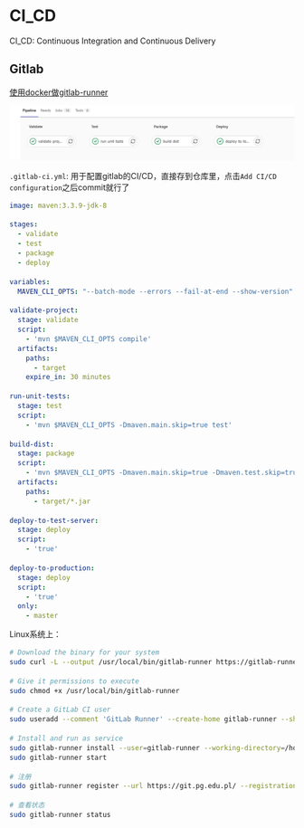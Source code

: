 # CI_CD

CI_CD: Continuous Integration and Continuous Delivery

## Gitlab
[使用docker做gitlab-runner](../Docker/gitlab-runner.md)

![](_attachments/old/2023-03-23-04-12-10.png)

`.gitlab-ci.yml`: 用于配置gitlab的CI/CD，直接存到仓库里，点击`Add CI/CD configuration`之后commit就行了
```yml
image: maven:3.3.9-jdk-8

stages:
  - validate
  - test
  - package
  - deploy

variables:
  MAVEN_CLI_OPTS: "--batch-mode --errors --fail-at-end --show-version"

validate-project:
  stage: validate
  script:
    - 'mvn $MAVEN_CLI_OPTS compile'
  artifacts:
    paths:
      - target
    expire_in: 30 minutes

run-unit-tests:
  stage: test
  script:
    - 'mvn $MAVEN_CLI_OPTS -Dmaven.main.skip=true test'

build-dist:
  stage: package
  script:
    - 'mvn $MAVEN_CLI_OPTS -Dmaven.main.skip=true -Dmaven.test.skip=true package'
  artifacts:
    paths:
      - target/*.jar

deploy-to-test-server:
  stage: deploy
  script:
    - 'true'
    
deploy-to-production:
  stage: deploy
  script:
    - 'true'
  only:
    - master
```

Linux系统上：
```bash
# Download the binary for your system
sudo curl -L --output /usr/local/bin/gitlab-runner https://gitlab-runner-downloads.s3.amazonaws.com/latest/binaries/gitlab-runner-linux-amd64

# Give it permissions to execute
sudo chmod +x /usr/local/bin/gitlab-runner

# Create a GitLab CI user
sudo useradd --comment 'GitLab Runner' --create-home gitlab-runner --shell /bin/bash

# Install and run as service
sudo gitlab-runner install --user=gitlab-runner --working-directory=/home/gitlab-runner
sudo gitlab-runner start

# 注册
sudo gitlab-runner register --url https://git.pg.edu.pl/ --registration-token $REGISTRATION_TOKEN

# 查看状态
sudo gitlab-runner status
```
